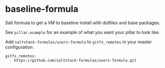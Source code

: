 # baseline-formula

Salt formula to get a VM to baseline install with dotfiles and base packages.

See `pillar.example` for an example of what you want your pillar to look like.

Add `saltstack-formulas/users-formula` to `gitfs_remotes` in your master
configuration:

```
gitfs_remotes:
  - https://github.com/saltstack-formulas/users-formula.git
```
